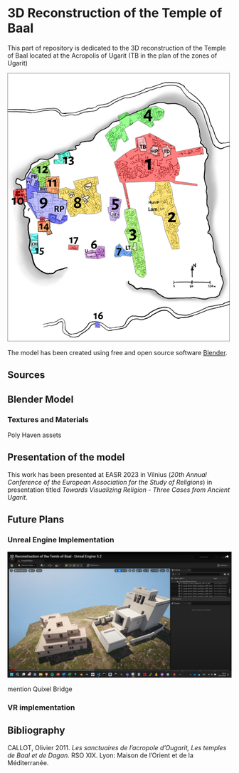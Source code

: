 # 3D Reconstruction of the Temple of Baal

This part of repository is dedicated to the 3D reconstruction of the Temple of Baal located at the Acropolis of Ugarit (TB in the plan of the zones of Ugarit)

<img src="https://github.com/valekfrantisek/DigitalReligion-Ugarit/blob/main/images/Tell_topography_plan.png" width="500" alt="Plan of the zones of Ugarit">

The model has been created using free and open source software [Blender](https://www.blender.org/).

## Sources

## Blender Model

### Textures and Materials
Poly Haven assets

## Presentation of the model

This work has been presented at EASR 2023 in Vilnius (*20th Annual Conference of the European Association for the Study of Religions*) in presentation titled *Towards Visualizing Religion - Three Cases from Ancient Ugarit*.

## Future Plans

### Unreal Engine Implementation

[![Temple of Ugarit in Unreal Engine](https://github.com/valekfrantisek/DigitalReligion-Ugarit/blob/main/3DTempleOfBaal/images/ToB_UE_YouTube_img.png)](https://youtu.be/k8HUyTk0joc)


mention Quixel Bridge

### VR implementation

## Bibliography

CALLOT, Olivier 2011. *Les sanctuaires de l’acropole d’Ougarit, Les temples de Baal et de Dagan.* RSO XIX. Lyon: Maison de l’Orient et de la Méditerranée.